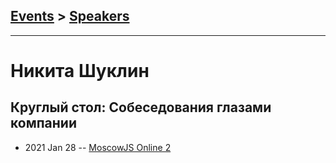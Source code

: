 ## [Events](../README.md) > [Speakers](../speakers.md)
---

# Никита Шуклин

## Круглый стол: Собеседования глазами компании
- 2021 Jan 28 -- [MoscowJS Online 2](https://www.youtube.com/watch?v=ll3aCbLMLqI)    
